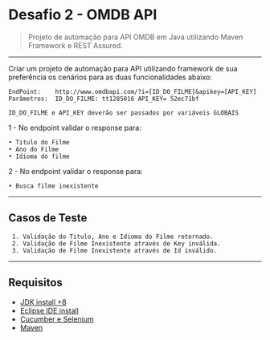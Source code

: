 # Desafio 2 - OMDB API
> Projeto de automação para API OMDB em Java utilizando Maven Framework e REST Assured.		


---	


Criar um projeto de automação para API utilizando framework de sua preferência os cenários
para as duas funcionalidades abaixo:

```
EndPoint:    http://www.omdbapi.com/?i=[ID_DO_FILME]&apikey=[API_KEY]
Parâmetros:  ID_DO_FILME: tt1285016 API_KEY= 52ec71bf

ID_DO_FILME e API_KEY deverão ser passados por variáveis GLOBAIS
```




1 - No endpoint validar o response para:

```
• Titulo do Filme
• Ano do Filme
• Idioma do filme
```

2 - No endpoint validar o response para:

```
• Busca filme inexistente
```
---
## Casos de Teste

```
 1. Validação do Titulo, Ano e Idioma do Filme retornado.
 2. Validação de Filme Inexistente através de Key inválida.
 3. Validação de Filme Inexistente através de Id inválido.
```
---

## Requisitos


- [JDK install +8](https://www.oracle.com/technetwork/java/javase/downloads/index.html)
- [Eclipse IDE install](http://www.eclipse.org/downloads/)
- [Cucumber e Selenium](https://automacaoforadacaixa.wordpress.com/2017/05/01/1-configuracao-ambiente-selenium-e-cucumber/)
- [Maven](https://dicasdejava.com.br/como-instalar-o-maven-no-windows/)


